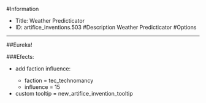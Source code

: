#Information
 - Title: Weather Predicticator
 - ID: artifice_inventions.503
#Description
Weather Predicticator
#Options

___
##Eureka!

###Efects:<ul><li>add faction influence:</li><ul><li>faction = tec_technomancy</li><li>influence = 15</li></ul><li>custom tooltip = new_artifice_invention_tooltip</li></ul>
